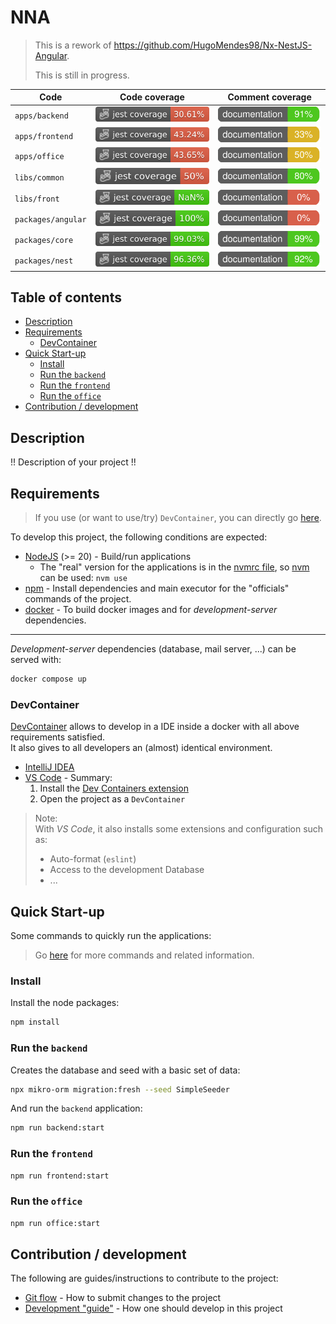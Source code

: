 # NNA

> This is a rework of <https://github.com/HugoMendes98/Nx-NestJS-Angular>.
>
> This is still in progress.

| Code               | Code coverage                                                               | Comment coverage                                                               |
|--------------------|-----------------------------------------------------------------------------|--------------------------------------------------------------------------------|
| `apps/backend`     | ![./.badges/apps/backend](./.badges/apps/backend/code/coverage.svg)         | ![./.badges/apps/backend](./.badges/apps/backend/comment/coverage.svg)         |
| `apps/frontend`    | ![./.badges/apps/frontend](./.badges/apps/frontend/code/coverage.svg)       | ![./.badges/apps/frontend](./.badges/apps/frontend/comment/coverage.svg)       |
| `apps/office`      | ![./.badges/apps/office](./.badges/apps/office/code/coverage.svg)           | ![./.badges/apps/office](./.badges/apps/office/comment/coverage.svg)           |
| `libs/common`      | ![./.badges/libs/common](./.badges/libs/common/code/coverage.svg)           | ![./.badges/libs/common](./.badges/libs/common/comment/coverage.svg)           |
| `libs/front`       | ![./.badges/libs/front](./.badges/libs/front/code/coverage.svg)             | ![./.badges/libs/front](./.badges/libs/front/comment/coverage.svg)             |
| `packages/angular` | ![./.badges/packages/angular](./.badges/packages/angular/code/coverage.svg) | ![./.badges/packages/angular](./.badges/packages/angular/comment/coverage.svg) |
| `packages/core`    | ![./.badges/packages/core](./.badges/packages/core/code/coverage.svg)       | ![./.badges/packages/core](./.badges/packages/core/comment/coverage.svg)       |
| `packages/nest`    | ![./.badges/packages/nest](./.badges/packages/nest/code/coverage.svg)       | ![./.badges/packages/nest](./.badges/packages/nest/comment/coverage.svg)       |

## Table of contents

<!-- toc -->

- [Description](#description)
- [Requirements](#requirements)
  - [DevContainer](#devcontainer)
- [Quick Start-up](#quick-start-up)
  - [Install](#install)
  - [Run the `backend`](#run-the-backend)
  - [Run the `frontend`](#run-the-frontend)
  - [Run the `office`](#run-the-office)
- [Contribution / development](#contribution--development)

<!-- tocstop -->

## Description

!! Description of your project !!

## Requirements

> If you use (or want to use/try) `DevContainer`, you can directly go [here](#devcontainer).

To develop this project, the following conditions are expected:

- [NodeJS](https://nodejs.org/en) (>= 20) - Build/run applications
  - The "real" version for the applications is in the [nvmrc file](./.nvmrc), so [nvm](https://github.com/nvm-sh/nvm) can be used: `nvm use`
- [npm](https://www.npmjs.com/) - Install dependencies and main executor for the "officials" commands of the project.
- [docker](https://www.docker.com/) - To build docker images and for _development-server_ dependencies.

---

_Development-server_ dependencies (database, mail server, ...) can be served with:

```bash
docker compose up 
```

### DevContainer

[DevContainer](https://containers.dev/) allows to develop in a IDE inside a docker with all above requirements satisfied.  
It also gives to all developers an (almost) identical environment.

- [IntelliJ IDEA](https://www.jetbrains.com/help/idea/connect-to-devcontainer.html)
- [VS Code](https://code.visualstudio.com/docs/devcontainers/containers) - Summary:
  1. Install the [Dev Containers extension](vscode:extension/ms-vscode-remote.remote-containers)
  2. Open the project as a `DevContainer`

> Note:  
> With _VS Code_, it also installs some extensions and configuration such as:
>
> - Auto-format (`eslint`)
> - Access to the development Database
> - ...

## Quick Start-up

Some commands to quickly run the applications:

> Go [here](./docs/commands.md) for more commands and related information.

### Install

Install the node packages:

```bash
npm install
```

### Run the `backend`

Creates the database and seed with a basic set of data:

```bash
npx mikro-orm migration:fresh --seed SimpleSeeder
```

And run the `backend` application:

```bash
npm run backend:start
```

### Run the `frontend`

```bash
npm run frontend:start
```

### Run the `office`

```bash
npm run office:start
```

## Contribution / development

The following are guides/instructions to contribute to the project:

- [Git flow](./docs/flow.git.md) - How to submit changes to the project
- [Development "guide"](./docs/flow.dev.md) - How one should develop in this project
